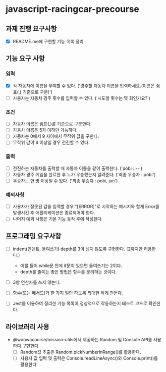 # javascript-racingcar-precourse

## 과제 진행 요구사항

- [x] README.me에 구현할 기능 목록 정리

## 기능 요구 사항

### 입력

- [x] 각 자동차에 이름을 부여할 수 있다. ('경주할 자동차 이름을 입력하세요.(이름은 쉼표(,) 기준으로 구분)')
- [ ] 사용자는 자동차 경주 횟수를 입력할 수 있다. ('시도할 횟수는 몇 회인가요?')

### 조건

- [ ] 자동차 이름은 쉼표(,)를 기준으로 구분한다.
- [ ] 자동차 이름은 5자 이하만 가능하다.
- [ ] 자동차는 0에서 9 사이에서 무작위 값을 구한다.
- [ ] 무작위 값이 4 이상일 경우 전진할 수 있다.

### 출력

- [ ] 전진하는 자동차를 출력할 때 자동차 이름을 같이 출력한다. ('pobi : --')
- [ ] 자동차 경주 게임을 완료한 후 누가 우승했는지 알려준다. ('최종 우승자 : pobi')
- [ ] 우승자는 한 명 이상일 수 있다. ('최종 우승자 : pobi, jun')

### 예외사항

- [ ] 사용자가 잘못된 값을 입력할 경우 "[ERROR]"로 시작하는 메시지와 함게 Error를 발생시킨 후 애플리케이션은 종료되어야 한다.
- [ ] 나머지 예외 사항은 기본 기능 동작 후에 작성한다.

## 프로그래밍 요구사항

- [ ] indent(인덴트, 들여쓰기) depth를 3이 넘지 않도록 구현한다. (2까지만 허용한다.)

  - 예를 들어 while문 안에 if문이 있으면 들여쓰기는 2이다.
  - depth를 줄이는 좋은 방법은 함수를 분리하는 것이다.

- [ ] 3항 연산자를 쓰지 않는다.
- [ ] 함수(또는 메서드)가 한 가지 일만 하도록 최대한 작게 만든다.
- [ ] Jest를 이용하여 정리한 기능 목록이 정상적으로 작동하는지 테스트 코드로 확인한다.

## 라이브러리 사용

- @woowacourse/mission-utils에서 제공하는 Random 및 Console API를 사용하여 구현한다.
  - [ ] Random값 추출은 Random.pickNumberInRange()를 활용한다.
  - [ ] 사용자 값 입력 및 출력은 Console.readLineAsync()와 Console.print()를 활용한다.
